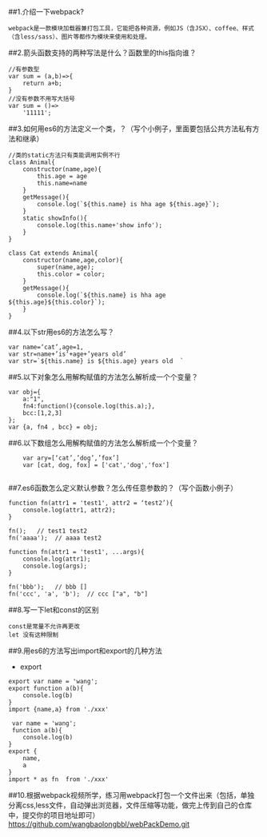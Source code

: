 ##1.介绍一下webpack?
```
webpack是一款模块加载器兼打包工具，它能把各种资源，例如JS（含JSX）、coffee、样式（含less/sass）、图片等都作为模块来使用和处理。
```
##2.箭头函数支持的两种写法是什么？函数里的this指向谁？
```
//有参数型
var sum = (a,b)=>{
	return a+b;
}
//没有参数不用写大括号
var sum = ()=>
	'11111';
```

##3.如何用es6的方法定义一个类，？（写个小例子，里面要包括公共方法私有方法和继承）
```
//类的static方法只有类能调用实例不行
class Animal{
    constructor(name,age){
        this.age = age
        this.name=name
    }
    getMessage(){
        console.log(`${this.name} is hha age ${this.age}`);
    }
    static showInfo(){
        console.log(this.name+'show info');
    }
}

class Cat extends Animal{
    constructor(name,age,color){
        super(name,age);
        this.color = color;
    }
    getMessage(){
        console.log(`${this.name} is hha age ${this.age}${this.color}`);
    }
}
```

##4.以下str用es6的方法怎么写？

```
var name=‘cat’,age=1,
var str=name+’is’+age+’years old’
var str=`${this.name} is ${this.age} years old  `

```

##5.以下对象怎么用解构赋值的方法怎么解析成一个个变量？

```
var obj={
	a:"1",
	fn4:function(){console.log(this.a);},
	bcc:[1,2,3]
};
var {a, fn4 , bcc} = obj;
```

##6.以下数组怎么用解构赋值的方法怎么解析成一个个变量？
```
    var ary=[‘cat’,’dog’,’fox’]
	var [cat, dog, fox] = ['cat','dog','fox']
    
```

##7.es6函数怎么定义默认参数？怎么传任意参数的？（写个函数小例子）
```
function fn(attr1 = 'test1', attr2 = ‘test2’){
    console.log(attr1, attr2);
}

fn();   // test1 test2
fn('aaaa');  // aaaa test2
```

```
function fn(attr1 = 'test1', ...args){
    console.log(attr1);
    console.log(args);
}

fn('bbb');   // bbb []
fn('ccc', 'a', 'b');  // ccc ["a", "b"]
```

##8.写一下let和const的区别
```
const是常量不允许再更改
let 没有这种限制
```

##9.用es6的方法写出import和export的几种方法
- export
```
export var name = 'wang';
export function a(b){
	console.log(b)
}
import {name,a} from './xxx'

 var name = 'wang';
 function a(b){
	console.log(b)
}
export {
	name,
	a
}
import * as fn  from './xxx'

```
##10.根据webpack视频所学，练习用webpack打包一个文件出来（包括，单独分离css,less文件，自动弹出浏览器，文件压缩等功能，做完上传到自己的仓库中，提交你的项目地址即可）
https://github.com/wangbaolongbbl/webPackDemo.git